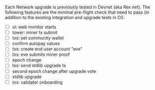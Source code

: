 Each Network upgrade is previously tested in Devnet (aka Rex net). The following features are the minimal pre-flight check that need to pass (in addition to the existing integration and upgrade tests in CI).

- [ ] ol: web monitor starts
- [ ] tower: miner tx submit
- [ ] txs: set community wallet
- [ ] confirm autopay values
- [ ] txs: create end user account "eve"
- [ ] txs: eve submits miner proof
- [ ] epoch change
- [ ] txs: send stdlib upgrade tx
- [ ] second epoch change after upgrade vote
- [ ] stdlib upgrade
- [ ] txs: validator onboarding
